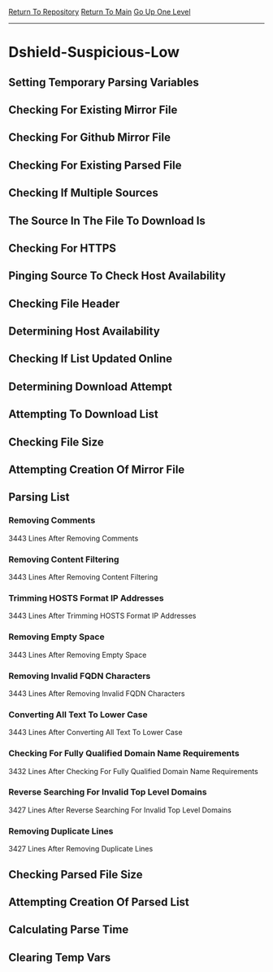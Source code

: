 [Return To Repository](https://github.com/deathbybandaid/piholeparser/)
[Return To Main](https://github.com/deathbybandaid/piholeparser/blob/master/RecentRunLogs/Mainlog.md)
[Go Up One Level](https://github.com/deathbybandaid/piholeparser/blob/master/RecentRunLogs/TopLevelScripts/30-Processing-Blacklists.md)
____________________________________
# Dshield-Suspicious-Low
## Setting Temporary Parsing Variables
## Checking For Existing Mirror File
## Checking For Github Mirror File
## Checking For Existing Parsed File
## Checking If Multiple Sources
## The Source In The File To Download Is
## Checking For HTTPS
## Pinging Source To Check Host Availability
## Checking File Header
## Determining Host Availability
## Checking If List Updated Online
## Determining Download Attempt
## Attempting To Download List
## Checking File Size
## Attempting Creation Of Mirror File
## Parsing List
### Removing Comments
3443 Lines After Removing Comments
### Removing Content Filtering
3443 Lines After Removing Content Filtering
### Trimming HOSTS Format IP Addresses
3443 Lines After Trimming HOSTS Format IP Addresses
### Removing Empty Space
3443 Lines After Removing Empty Space
### Removing Invalid FQDN Characters
3443 Lines After Removing Invalid FQDN Characters
### Converting All Text To Lower Case
3443 Lines After Converting All Text To Lower Case
### Checking For Fully Qualified Domain Name Requirements
3432 Lines After Checking For Fully Qualified Domain Name Requirements
### Reverse Searching For Invalid Top Level Domains
3427 Lines After Reverse Searching For Invalid Top Level Domains
### Removing Duplicate Lines
3427 Lines After Removing Duplicate Lines
## Checking Parsed File Size
## Attempting Creation Of Parsed List
## Calculating Parse Time
## Clearing Temp Vars
